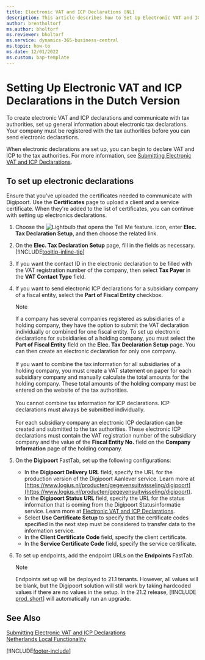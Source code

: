 ```yaml
---
title: Electronic VAT and ICP Declarations [NL]
description: This article describes how to Set Up Electronic VAT and ICP Declarations in the Dutch Version.
author: brentholtorf
ms.author: bholtorf
ms.reviewer: bholtorf
ms.service: dynamics-365-business-central
ms.topic: how-to
ms.date: 12/01/2022
ms.custom: bap-template
---
```


# Setting Up Electronic VAT and ICP Declarations in the Dutch Version

To create electronic VAT and ICP declarations and communicate with tax authorities, set up general information about electronic tax declarations. Your company must be registered with the tax authorities before you can send electronic declarations.

When electronic declarations are set up, you can begin to declare VAT and ICP to the tax authorities. For more information, see [Submitting Electronic VAT and ICP Declarations](electronic-vat-and-icp-declarations.md).  

## To set up electronic declarations  

Ensure that you've uploaded the certificates needed to communicate with Digipoort. Use the **Certificates** page to upload a client and a service certificate. When they're added to the list of certificates, you can continue with setting up electronics declarations.

1. Choose the ![Lightbulb that opens the Tell Me feature.](../../media/ui-search/search_small.png "Tell me what you want to do") icon, enter **Elec. Tax Declaration Setup**, and then choose the related link.  
2. On the **Elec. Tax Declaration Setup** page, fill in the fields as necessary. [!INCLUDE[tooltip-inline-tip](../../includes/tooltip-inline-tip_md.md)]
3. If you want the contact ID in the electronic declaration to be filled with the VAT registration number of the company, then select  **Tax Payer** in the **VAT Contact Type** field.
4. If you want to send electronic ICP declarations for a subsidiary company of a fiscal entity, select the **Part of Fiscal Entity** checkbox.  

    > [!NOTE]  
    > If a company has several companies registered as subsidiaries of a holding company, they have the option to submit the VAT declaration individually or combined for one fiscal entity. To set up electronic declarations for subsidiaries of a holding company, you must select the **Part of Fiscal Entity** field on the **Elec. Tax Declaration Setup** page. You can then create an electronic declaration for only one company.<br /><br />
    If you want to combine the tax information for all subsidiaries of a holding company, you must create a VAT statement on paper for each subsidiary company and manually calculate the total amounts for the holding company. These total amounts of the holding company must be entered on the website of the tax authorities.<br /><br />
    You cannot combine tax information for ICP declarations. ICP declarations must always be submitted individually.<br /><br />
    For each subsidiary company an electronic ICP declaration can be created and submitted to the tax authorities. These electronic ICP declarations must contain the VAT registration number of the subsidiary company and the value of the **Fiscal Entity No.** field on the **Company Information** page of the holding company.

5. On the **Digipoort** FastTab, set up the following configurations:
   - In the **Digipoort Delivery URL** field, specify the URL for the production version of the Digipoort Aanlever service. Learn more at [https://www.logius.nl/producten/gegevensuitwisseling/digipoort](https://www.logius.nl/producten/gegevensuitwisseling/digipoort).  
   - In the **Digipoort Status URL** field, specify the URL for the status information that is coming from the Digipoort Statusinformatie service. Learn more at [Electronic VAT and ICP Declarations](electronic-vat-and-icp-declarations.md).
   - Select **Use Certificate Setup** to specify that the certificate codes specified in the next step must be considered to transfer data to the information service.
   - In the **Client Certificate Code** field, specify the client certificate.
   - In the **Service Certificate Code** field, specify the service certificate.

6. To set up endpoints, add the endpoint URLs on the **Endpoints** FastTab.

    > [!NOTE]  
    > Endpoints set up will be deployed to 21.1 tenants. However, all values will be blank, but the Digipoort solution will still work by taking hardcoded values if there are no values in the setup. In the 21.2 release, [!INCLUDE [prod_short](../../includes/prod_short.md)] will automatically run an upgrade.

## See Also  

[Submitting Electronic VAT and ICP Declarations](electronic-vat-and-icp-declarations.md)  
[Netherlands Local Functionality](netherlands-local-functionality.md)


[!INCLUDE[footer-include](../../includes/footer-banner.md)]
